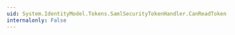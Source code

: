 ```yaml
---
uid: System.IdentityModel.Tokens.SamlSecurityTokenHandler.CanReadToken(System.Xml.XmlReader)
internalonly: False
---
```


